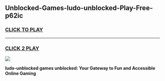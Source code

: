 
## Unblocked-Games-ludo-unblocked-Play-Free-p62ic
<h3>
<a href="https://premium76.site?title=ludo-unblocked&ref=20M">CLICK TO PLAY</a></h3>
<hr>

<h3>
<a href="https://premium76.site?title=ludo-unblocked&ref=20M">CLICK 2 PLAY</a>
  
</h3>

<a href="https://premium76.site?title=ludo-unblocked&ref=19M"><img src="https://clearcache.store/games.png"></a>


**ludo-unblocked games unblocked: Your Gateway to Fun and Accessible Online Gaming**
